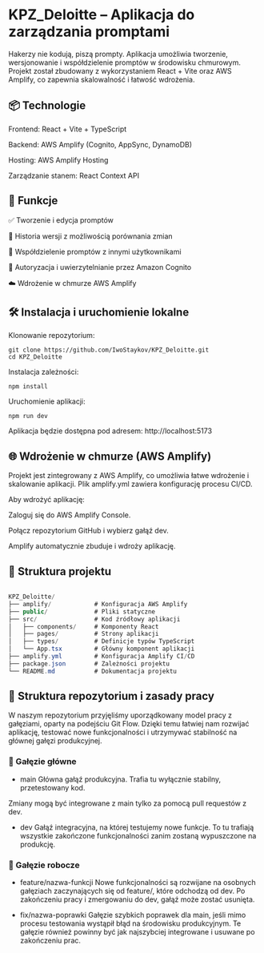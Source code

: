 # KPZ_Deloitte – Aplikacja do zarządzania promptami
Hakerzy nie kodują, piszą prompty.
Aplikacja umożliwia tworzenie, wersjonowanie i współdzielenie promptów w środowisku chmurowym. Projekt został zbudowany z wykorzystaniem React + Vite oraz AWS Amplify, co zapewnia skalowalność i łatwość wdrożenia.

## 📦 Technologie
Frontend: React + Vite + TypeScript

Backend: AWS Amplify (Cognito, AppSync, DynamoDB)

Hosting: AWS Amplify Hosting

Zarządzanie stanem: React Context API

## 🚀 Funkcje
✅ Tworzenie i edycja promptów

📜 Historia wersji z możliwością porównania zmian

👥 Współdzielenie promptów z innymi użytkownikami

🔐 Autoryzacja i uwierzytelnianie przez Amazon Cognito

☁️ Wdrożenie w chmurze AWS Amplify

## 🛠️ Instalacja i uruchomienie lokalne
Klonowanie repozytorium:
```
git clone https://github.com/IwoStaykov/KPZ_Deloitte.git
cd KPZ_Deloitte
```

Instalacja zależności:
```
npm install
```

Uruchomienie aplikacji:
```
npm run dev
```

Aplikacja będzie dostępna pod adresem: http://localhost:5173

## 🌐 Wdrożenie w chmurze (AWS Amplify)
Projekt jest zintegrowany z AWS Amplify, co umożliwia łatwe wdrożenie i skalowanie aplikacji. Plik amplify.yml zawiera konfigurację procesu CI/CD.

Aby wdrożyć aplikację:

Zaloguj się do AWS Amplify Console.

Połącz repozytorium GitHub i wybierz gałąź dev.

Amplify automatycznie zbuduje i wdroży aplikację.

## 📁 Struktura projektu
```csharp

KPZ_Deloitte/
├── amplify/            # Konfiguracja AWS Amplify
├── public/             # Pliki statyczne
├── src/                # Kod źródłowy aplikacji
│   ├── components/     # Komponenty React
│   ├── pages/          # Strony aplikacji
│   ├── types/          # Definicje typów TypeScript
│   └── App.tsx         # Główny komponent aplikacji
├── amplify.yml         # Konfiguracja Amplify CI/CD
├── package.json        # Zależności projektu
└── README.md           # Dokumentacja projektu
```

## 🤝 Struktura repozytorium i zasady pracy

W naszym repozytorium przyjęliśmy uporządkowany model pracy z gałęziami, oparty na podejściu Git Flow. Dzięki temu łatwiej nam rozwijać aplikację, testować nowe funkcjonalności i utrzymywać stabilność na głównej gałęzi produkcyjnej.

### 📌 Gałęzie główne
* main
Główna gałąź produkcyjna. Trafia tu wyłącznie stabilny, przetestowany kod.

Zmiany mogą być integrowane z main tylko za pomocą pull requestów z dev.

* dev
Gałąź integracyjna, na której testujemy nowe funkcje. To tu trafiają wszystkie zakończone funkcjonalności zanim zostaną wypuszczone na produkcję.

### 🌱 Gałęzie robocze
* feature/nazwa-funkcji
Nowe funkcjonalności są rozwijane na osobnych gałęziach zaczynających się od feature/, które odchodzą od dev.
Po zakończeniu pracy i zmergowaniu do dev, gałąź może zostać usunięta.

* fix/nazwa-poprawki
Gałęzie szybkich poprawek dla main, jeśli mimo procesu testowania wystąpił błąd na środowisku produkcyjnym.
Te gałęzie również powinny być jak najszybciej integrowane i usuwane po zakończeniu prac.
